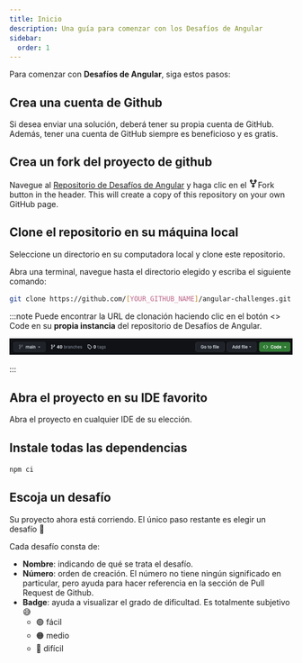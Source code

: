 ```yaml
---
title: Inicio
description: Una guía para comenzar con los Desafíos de Angular
sidebar:
  order: 1
---
```


Para comenzar con <b>Desafíos de Angular</b>, siga estos pasos:

## Crea una cuenta de Github

Si desea enviar una solución, deberá tener su propia cuenta de GitHub. Además, tener una cuenta de GitHub siempre es beneficioso y es gratis.

## Crea un fork del proyecto de github

Navegue al [Repositorio de Desafíos de Angular](https://github.com/tomalaforge/angular-challenges) y haga clic en el <span class="github-neutral-btn"> <svg aria-hidden="true" height="16" viewBox="0 0 16 16" version="1.1" width="16" data-view-component="true" class="octicon octicon-repo-forked mr-2">
<path d="M5 5.372v.878c0 .414.336.75.75.75h4.5a.75.75 0 0 0 .75-.75v-.878a2.25 2.25 0 1 1 1.5 0v.878a2.25 2.25 0 0 1-2.25 2.25h-1.5v2.128a2.251 2.251 0 1 1-1.5 0V8.5h-1.5A2.25 2.25 0 0 1 3.5 6.25v-.878a2.25 2.25 0 1 1 1.5 0ZM5 3.25a.75.75 0 1 0-1.5 0 .75.75 0 0 0 1.5 0Zm6.75.75a.75.75 0 1 0 0-1.5.75.75 0 0 0 0 1.5Zm-3 8.75a.75.75 0 1 0-1.5 0 .75.75 0 0 0 1.5 0Z"></path></svg>Fork</span> button in the header. This will create a copy of this repository on your own GitHub page.

## Clone el repositorio en su máquina local

Seleccione un directorio en su computadora local y clone este repositorio.

Abra una terminal, navegue hasta el directorio elegido y escriba el siguiente comando:

```bash
git clone https://github.com/[YOUR_GITHUB_NAME]/angular-challenges.git
```

:::note
Puede encontrar la URL de clonación haciendo clic en el botón <span class="github-success-btn"><> Code</span> en su <b>propia instancia</b> del repositorio de Desafíos de Angular.

![Header of github workspace](../../../../assets/header-github.png)

:::

## Abra el proyecto en su IDE favorito

Abra el proyecto en cualquier IDE de su elección.

## Instale todas las dependencias

```bash
npm ci
```

## Escoja un desafío

Su proyecto ahora está corriendo. El único paso restante es elegir un desafío 🚀

Cada desafío consta de:

- <b>Nombre</b>: indicando de qué se trata el desafío.
- <b>Número</b>: orden de creación. El número no tiene ningún significado en particular, pero ayuda para hacer referencia en la sección de Pull Request de Github.
- <b>Badge</b>: ayuda a visualizar el grado de dificultad. Es totalmente subjetivo 😅
  - 🟢 fácil
  - 🟠 medio
  - 🔴 difícil
